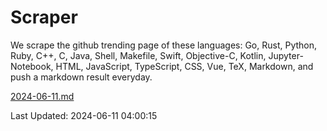 # Scraper

We scrape the github trending page of these languages: Go, Rust, Python, Ruby, C++, C, Java, Shell, Makefile, Swift, Objective-C, Kotlin, Jupyter-Notebook, HTML, JavaScript, TypeScript, CSS, Vue, TeX, Markdown, and push a markdown result everyday.

[2024-06-11.md](https://github.com/yangwenmai/github-trending-backup/blob/master/2024-06-11.md)

Last Updated: 2024-06-11 04:00:15